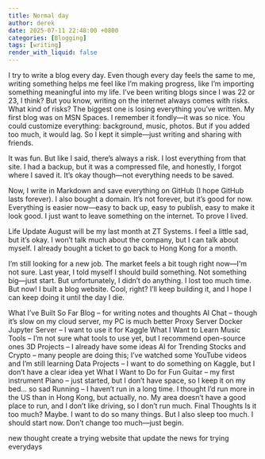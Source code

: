 ```yaml
---
title: Normal day
author: derek
date: 2025-07-11 22:48:00 +0800
categories: [Blogging]
tags: [writing]
render_with_liquid: false
---
```


I try to write a blog every day. Even though every day feels the same to me, writing something helps me feel like I’m making progress,
 like I’m importing something meaningful into my life.
I’ve been writing blogs since I was 22 or 23, I think? But you know, writing on the internet always comes with risks. 
What kind of risks? The biggest one is losing everything you’ve written. My first blog was on MSN Spaces. 
I remember it fondly—it was so nice. You could customize everything: background, music, photos. 
But if you added too much, it would lag. So I kept it simple—just writing and sharing with friends.

It was fun. But like I said, there’s always a risk. I lost everything from that site. I had a backup,
 but it was a compressed file, and honestly, I forgot where I saved it. It’s okay though—not everything needs to be saved.

Now, I write in Markdown and save everything on GitHub (I hope GitHub lasts forever). I also bought a domain. 
It’s not forever, but it’s good for now. Everything is easier now—easy to back up, easy to publish, easy to make it look good.
 I just want to leave something on the internet. To prove I lived.

Life Update
August will be my last month at ZT Systems. I feel a little sad, but it’s okay. I won’t talk much about the company, 
but I can talk about myself. I already bought a ticket to go back to Hong Kong for a month.

I’m still looking for a new job. The market feels a bit tough right now—I'm not sure. Last year, 
I told myself I should build something. Not something big—just start. But unfortunately, I didn’t do anything. I lost too much time.
But now! I built a blog website. Cool, right? I’ll keep building it, and I hope I can keep doing it until the day I die.

What I’ve Built So Far
Blog – for writing notes and thoughts
AI Chat – though it’s slow on my cloud server, my PC is much better
Proxy Server
Docker
Jupyter Server – I want to use it for Kaggle
What I Want to Learn
Music Tools – I’m not sure what tools to use yet, but I recommend open-source ones
3D Projects – I already have some ideas
AI for Trending Stocks and Crypto – many people are doing this; I’ve watched some YouTube videos and I’m still learning
Data Projects – I want to do something on Kaggle, but I don’t have a clear idea yet
What I Want to Do for Fun
Guitar – my first instrument
Piano – just started, but I don’t have space, so I keep it on my bed… so sad
Running – I haven’t run in a long time. I thought I’d run more in the US than in Hong Kong, but actually, no. My area doesn’t have a good place to run, and I don’t like driving, so I don’t run much.
Final Thoughts
Is it too much? Maybe. I want to do so many things. But I also sleep too much. I should start now. Don’t change too much—just begin.

new thought
create a trying website that update the news for trying everydays